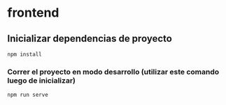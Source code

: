 # frontend

## Inicializar dependencias de proyecto
```
npm install
```

### Correr el proyecto en modo desarrollo (utilizar este comando luego de inicializar)
```
npm run serve
```
